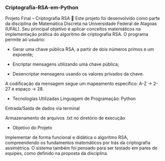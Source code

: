 ### Criptografia-RSA-em-Python
Projeto Final – Criptografia RSA 🔐
Este projeto foi desenvolvido como parte da disciplina de Matemática Discreta na Universidade Federal de Alagoas (UFAL). Seu principal objetivo é aplicar conceitos matemáticos na implementação prática do algoritmo de criptografia RSA.
O programa permite ao usuário:

- Gerar uma chave pública RSA, a partir de dois números primos e um expoente;

- Encriptar mensagens utilizando uma chave pública;

- Desencriptar mensagens usando os valores privados da chave.

A codificação da mensagem segue um mapeamento específico:
A-Z → 2-27 e espaço → 28.
 
- Tecnologias Utilizadas
Linguagem de Programação: Python

Entrada/Saída de dados via terminal

Armazenamento de arquivos .txt no diretório de execução

- Objetivo do Projeto

Implementar de forma funcional e didática o algoritmo RSA, compreendendo os fundamentos matemáticos por trás da criptografia assimétrica. O sistema também foi pensado para ser testado em pares de equipes, como definido na proposta da disciplina.
